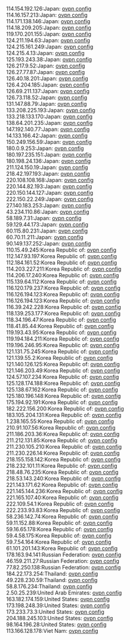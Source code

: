 114.154.192.126:Japan: [ovpn config](vpn/114_154_192_126.ovpn)  
114.16.157.213:Japan: [ovpn config](vpn/114_16_157_213.ovpn)  
114.171.138.146:Japan: [ovpn config](vpn/114_171_138_146.ovpn)  
114.18.209.205:Japan: [ovpn config](vpn/114_18_209_205.ovpn)  
119.170.201.155:Japan: [ovpn config](vpn/119_170_201_155.ovpn)  
124.211.194.63:Japan: [ovpn config](vpn/124_211_194_63.ovpn)  
124.215.161.249:Japan: [ovpn config](vpn/124_215_161_249.ovpn)  
124.215.4.13:Japan: [ovpn config](vpn/124_215_4_13.ovpn)  
125.193.243.38:Japan: [ovpn config](vpn/125_193_243_38.ovpn)  
126.217.9.52:Japan: [ovpn config](vpn/126_217_9_52.ovpn)  
126.27.77.87:Japan: [ovpn config](vpn/126_27_77_87.ovpn)  
126.40.18.201:Japan: [ovpn config](vpn/126_40_18_201.ovpn)  
126.4.204.185:Japan: [ovpn config](vpn/126_4_204_185.ovpn)  
126.69.211.137:Japan: [ovpn config](vpn/126_69_211_137.ovpn)  
126.73.118.52:Japan: [ovpn config](vpn/126_73_118_52.ovpn)  
131.147.88.79:Japan: [ovpn config](vpn/131_147_88_79.ovpn)  
133.208.225.193:Japan: [ovpn config](vpn/133_208_225_193.ovpn)  
133.218.133.170:Japan: [ovpn config](vpn/133_218_133_170.ovpn)  
138.64.201.235:Japan: [ovpn config](vpn/138_64_201_235.ovpn)  
147.192.140.77:Japan: [ovpn config](vpn/147_192_140_77.ovpn)  
14.133.166.42:Japan: [ovpn config](vpn/14_133_166_42.ovpn)  
150.249.156.59:Japan: [ovpn config](vpn/150_249_156_59.ovpn)  
180.0.9.253:Japan: [ovpn config](vpn/180_0_9_253.ovpn)  
180.197.235.151:Japan: [ovpn config](vpn/180_197_235_151.ovpn)  
180.198.24.136:Japan: [ovpn config](vpn/180_198_24_136.ovpn)  
211.124.150.19:Japan: [ovpn config](vpn/211_124_150_19.ovpn)  
218.42.197.193:Japan: [ovpn config](vpn/218_42_197_193.ovpn)  
220.108.108.168:Japan: [ovpn config](vpn/220_108_108_168.ovpn)  
220.144.82.193:Japan: [ovpn config](vpn/220_144_82_193.ovpn)  
220.150.144.127:Japan: [ovpn config](vpn/220_150_144_127.ovpn)  
222.150.22.249:Japan: [ovpn config](vpn/222_150_22_249.ovpn)  
27.140.183.253:Japan: [ovpn config](vpn/27_140_183_253.ovpn)  
43.234.110.86:Japan: [ovpn config](vpn/43_234_110_86.ovpn)  
58.189.7.31:Japan: [ovpn config](vpn/58_189_7_31.ovpn)  
59.129.44.173:Japan: [ovpn config](vpn/59_129_44_173.ovpn)  
60.115.80.231:Japan: [ovpn config](vpn/60_115_80_231.ovpn)  
60.70.11.211:Japan: [ovpn config](vpn/60_70_11_211.ovpn)  
90.149.137.252:Japan: [ovpn config](vpn/90_149_137_252.ovpn)  
110.15.49.245:Korea Republic of: [ovpn config](vpn/110_15_49_245.ovpn)  
112.147.93.197:Korea Republic of: [ovpn config](vpn/112_147_93_197.ovpn)  
112.184.161.52:Korea Republic of: [ovpn config](vpn/112_184_161_52.ovpn)  
114.203.227.211:Korea Republic of: [ovpn config](vpn/114_203_227_211.ovpn)  
114.206.17.240:Korea Republic of: [ovpn config](vpn/114_206_17_240.ovpn)  
115.139.64.112:Korea Republic of: [ovpn config](vpn/115_139_64_112.ovpn)  
116.120.179.237:Korea Republic of: [ovpn config](vpn/116_120_179_237.ovpn)  
116.126.194.123:Korea Republic of: [ovpn config](vpn/116_126_194_123.ovpn)  
116.126.194.123:Korea Republic of: [ovpn config](vpn/116_126_194_123.ovpn)  
116.39.242.228:Korea Republic of: [ovpn config](vpn/116_39_242_228.ovpn)  
118.139.253.177:Korea Republic of: [ovpn config](vpn/118_139_253_177.ovpn)  
118.34.196.47:Korea Republic of: [ovpn config](vpn/118_34_196_47.ovpn)  
118.41.85.44:Korea Republic of: [ovpn config](vpn/118_41_85_44.ovpn)  
119.193.43.95:Korea Republic of: [ovpn config](vpn/119_193_43_95.ovpn)  
119.194.184.211:Korea Republic of: [ovpn config](vpn/119_194_184_211.ovpn)  
119.196.246.95:Korea Republic of: [ovpn config](vpn/119_196_246_95.ovpn)  
121.131.75.245:Korea Republic of: [ovpn config](vpn/121_131_75_245.ovpn)  
121.139.55.2:Korea Republic of: [ovpn config](vpn/121_139_55_2.ovpn)  
121.140.126.125:Korea Republic of: [ovpn config](vpn/121_140_126_125.ovpn)  
121.146.203.49:Korea Republic of: [ovpn config](vpn/121_146_203_49.ovpn)  
124.57.107.234:Korea Republic of: [ovpn config](vpn/124_57_107_234.ovpn)  
125.128.174.188:Korea Republic of: [ovpn config](vpn/125_128_174_188.ovpn)  
125.138.67.162:Korea Republic of: [ovpn config](vpn/125_138_67_162.ovpn)  
125.180.196.148:Korea Republic of: [ovpn config](vpn/125_180_196_148.ovpn)  
175.194.92.191:Korea Republic of: [ovpn config](vpn/175_194_92_191.ovpn)  
182.222.156.200:Korea Republic of: [ovpn config](vpn/182_222_156_200.ovpn)  
183.105.204.131:Korea Republic of: [ovpn config](vpn/183_105_204_131.ovpn)  
1.238.165.55:Korea Republic of: [ovpn config](vpn/1_238_165_55.ovpn)  
210.91.107.56:Korea Republic of: [ovpn config](vpn/210_91_107_56.ovpn)  
211.186.203.36:Korea Republic of: [ovpn config](vpn/211_186_203_36.ovpn)  
211.212.131.85:Korea Republic of: [ovpn config](vpn/211_212_131_85.ovpn)  
211.230.105.210:Korea Republic of: [ovpn config](vpn/211_230_105_210.ovpn)  
211.230.226.14:Korea Republic of: [ovpn config](vpn/211_230_226_14.ovpn)  
218.155.158.142:Korea Republic of: [ovpn config](vpn/218_155_158_142.ovpn)  
218.232.101.11:Korea Republic of: [ovpn config](vpn/218_232_101_11.ovpn)  
218.48.76.235:Korea Republic of: [ovpn config](vpn/218_48_76_235.ovpn)  
218.53.143.240:Korea Republic of: [ovpn config](vpn/218_53_143_240.ovpn)  
221.143.171.62:Korea Republic of: [ovpn config](vpn/221_143_171_62.ovpn)  
221.145.144.236:Korea Republic of: [ovpn config](vpn/221_145_144_236.ovpn)  
221.165.107.40:Korea Republic of: [ovpn config](vpn/221_165_107_40.ovpn)  
222.109.54.1:Korea Republic of: [ovpn config](vpn/222_109_54_1.ovpn)  
222.233.93.83:Korea Republic of: [ovpn config](vpn/222_233_93_83.ovpn)  
58.236.142.74:Korea Republic of: [ovpn config](vpn/58_236_142_74.ovpn)  
59.11.152.88:Korea Republic of: [ovpn config](vpn/59_11_152_88.ovpn)  
59.16.65.178:Korea Republic of: [ovpn config](vpn/59_16_65_178.ovpn)  
59.4.58.175:Korea Republic of: [ovpn config](vpn/59_4_58_175.ovpn)  
59.7.54.164:Korea Republic of: [ovpn config](vpn/59_7_54_164.ovpn)  
61.101.201.143:Korea Republic of: [ovpn config](vpn/61_101_201_143.ovpn)  
178.163.94.141:Russian Federation: [ovpn config](vpn/178_163_94_141.ovpn)  
46.159.211.27:Russian Federation: [ovpn config](vpn/46_159_211_27.ovpn)  
77.82.250.138:Russian Federation: [ovpn config](vpn/77_82_250_138.ovpn)  
184.22.173.254:Thailand: [ovpn config](vpn/184_22_173_254.ovpn)  
49.228.230.59:Thailand: [ovpn config](vpn/49_228_230_59.ovpn)  
58.8.176.234:Thailand: [ovpn config](vpn/58_8_176_234.ovpn)  
2.50.25.239:United Arab Emirates: [ovpn config](vpn/2_50_25_239.ovpn)  
163.182.174.159:United States: [ovpn config](vpn/163_182_174_159.ovpn)  
173.198.248.39:United States: [ovpn config](vpn/173_198_248_39.ovpn)  
173.233.73.3:United States: [ovpn config](vpn/173_233_73_3.ovpn)  
204.188.245.103:United States: [ovpn config](vpn/204_188_245_103.ovpn)  
98.164.196.28:United States: [ovpn config](vpn/98_164_196_28.ovpn)  
113.166.128.178:Viet Nam: [ovpn config](vpn/113_166_128_178.ovpn)  
